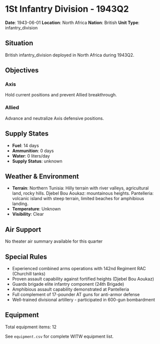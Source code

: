 # 1St Infantry Division - 1943Q2

**Date**: 1943-06-01
**Location**: North Africa
**Nation**: British
**Unit Type**: infantry_division

## Situation

British infantry_division deployed in North Africa during 1943Q2.

## Objectives

### Axis
Hold current positions and prevent Allied breakthrough.

### Allied
Advance and neutralize Axis defensive positions.

## Supply States

- **Fuel**: 14 days
- **Ammunition**: 0 days
- **Water**: 0 liters/day
- **Supply Status**: unknown

## Weather & Environment

- **Terrain**: Northern Tunisia: Hilly terrain with river valleys, agricultural land, rocky hills. Djebel Bou Aoukaz: mountainous heights. Pantelleria: volcanic island with steep terrain, limited beaches for amphibious landing.
- **Temperature**: Unknown
- **Visibility**: Clear

## Air Support

No theater air summary available for this quarter

## Special Rules

- Experienced combined arms operations with 142nd Regiment RAC (Churchill tanks)
- Proven assault capability against fortified heights (Djebel Bou Aoukaz)
- Guards brigade elite infantry component (24th Brigade)
- Amphibious assault capability demonstrated at Pantelleria
- Full complement of 17-pounder AT guns for anti-armor defense
- Well-trained divisional artillery - participated in 600-gun bombardment

## Equipment

Total equipment items: 12

See `equipment.csv` for complete WITW equipment list.
